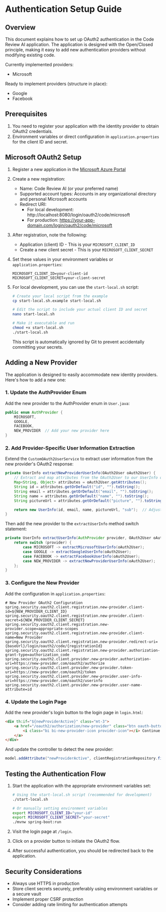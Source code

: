 # Authentication Setup Guide

## Overview

This document explains how to set up OAuth2 authentication in the Code Review AI application. The application is designed with the Open/Closed principle, making it easy to add new authentication providers without modifying existing code.

Currently implemented providers:
- Microsoft

Ready to implement providers (structure in place):
- Google
- Facebook

## Prerequisites

1. You need to register your application with the identity provider to obtain OAuth2 credentials.
2. Environment variables or direct configuration in `application.properties` for the client ID and secret.

## Microsoft OAuth2 Setup

1. Register a new application in the [Microsoft Azure Portal](https://portal.azure.com/#blade/Microsoft_AAD_RegisteredApps/ApplicationsListBlade)

2. Create a new registration:
   - Name: Code Review AI (or your preferred name)
   - Supported account types: Accounts in any organizational directory and personal Microsoft accounts
   - Redirect URI: 
     - For local development: http://localhost:8080/login/oauth2/code/microsoft
     - For production: https://your-app-domain.com/login/oauth2/code/microsoft

3. After registration, note the following:
   - Application (client) ID - This is your `MICROSOFT_CLIENT_ID`
   - Create a new client secret - This is your `MICROSOFT_CLIENT_SECRET`

4. Set these values in your environment variables or `application.properties`:
   ```
   MICROSOFT_CLIENT_ID=your-client-id
   MICROSOFT_CLIENT_SECRET=your-client-secret
   ```

5. For local development, you can use the `start-local.sh` script:
   ```bash
   # Create your local script from the example
   cp start-local.sh.example start-local.sh
   
   # Edit the script to include your actual client ID and secret
   nano start-local.sh
   
   # Make it executable and run
   chmod +x start-local.sh
   ./start-local.sh
   ```
   
   This script is automatically ignored by Git to prevent accidentally committing your secrets.

## Adding a New Provider

The application is designed to easily accommodate new identity providers. Here's how to add a new one:

### 1. Update the AuthProvider Enum

Add the new provider to the AuthProvider enum in `User.java`:

```java
public enum AuthProvider {
    MICROSOFT,
    GOOGLE,
    FACEBOOK,
    NEW_PROVIDER  // Add your new provider here
}
```

### 2. Add Provider-Specific User Information Extraction

Extend the `CustomOAuth2UserService` to extract user information from the new provider's OAuth2 response:

```java
private UserInfo extractNewProviderUserInfo(OAuth2User oAuth2User) {
    // Extract and map attributes from the OAuth2User to our UserInfo object
    Map<String, Object> attributes = oAuth2User.getAttributes();
    String id = attributes.getOrDefault("id", "").toString();
    String email = attributes.getOrDefault("email", "").toString();
    String name = attributes.getOrDefault("name", "").toString();
    String pictureUrl = attributes.getOrDefault("picture", "").toString();

    return new UserInfo(id, email, name, pictureUrl, "sub");  // Adjust nameAttributeKey as needed
}
```

Then add the new provider to the `extractUserInfo` method switch statement:

```java
private UserInfo extractUserInfo(AuthProvider provider, OAuth2User oAuth2User) {
    return switch (provider) {
        case MICROSOFT -> extractMicrosoftUserInfo(oAuth2User);
        case GOOGLE -> extractGoogleUserInfo(oAuth2User);
        case FACEBOOK -> extractFacebookUserInfo(oAuth2User);
        case NEW_PROVIDER -> extractNewProviderUserInfo(oAuth2User);
    };
}
```

### 3. Configure the New Provider

Add the configuration in `application.properties`:

```properties
# New Provider OAuth2 Configuration
spring.security.oauth2.client.registration.new-provider.client-id=${NEW_PROVIDER_CLIENT_ID}
spring.security.oauth2.client.registration.new-provider.client-secret=${NEW_PROVIDER_CLIENT_SECRET}
spring.security.oauth2.client.registration.new-provider.scope=appropriate-scopes
spring.security.oauth2.client.registration.new-provider.client-name=New Provider
spring.security.oauth2.client.registration.new-provider.redirect-uri={baseUrl}/login/oauth2/code/{registrationId}
spring.security.oauth2.client.registration.new-provider.authorization-grant-type=authorization_code
spring.security.oauth2.client.provider.new-provider.authorization-uri=https://new-provider.com/oauth2/authorize
spring.security.oauth2.client.provider.new-provider.token-uri=https://new-provider.com/oauth2/token
spring.security.oauth2.client.provider.new-provider.user-info-uri=https://new-provider.com/oauth2/userinfo
spring.security.oauth2.client.provider.new-provider.user-name-attribute=id
```

### 4. Update the Login Page

Add the new provider's login button to the login page in `login.html`:

```html
<div th:if="${newProviderActive}" class="mt-3">
    <a href="/oauth2/authorization/new-provider" class="btn oauth-button new-provider-button">
        <i class="bi bi-new-provider-icon provider-icon"></i> Continue with New Provider
    </a>
</div>
```

And update the controller to detect the new provider:

```java
model.addAttribute("newProviderActive", clientRegistrationRepository.findByRegistrationId("new-provider") != null);
```

## Testing the Authentication Flow

1. Start the application with the appropriate environment variables set:
   ```bash
   # Using the start-local.sh script (recommended for development)
   ./start-local.sh
   
   # Or manually setting environment variables
   export MICROSOFT_CLIENT_ID="your-id"
   export MICROSOFT_CLIENT_SECRET="your-secret"
   ./mvnw spring-boot:run
   ```
   
2. Visit the login page at `/login`.
3. Click on a provider button to initiate the OAuth2 flow.
4. After successful authentication, you should be redirected back to the application.

## Security Considerations

- Always use HTTPS in production
- Store client secrets securely, preferably using environment variables or a secure vault
- Implement proper CSRF protection
- Consider adding rate limiting for authentication attempts
